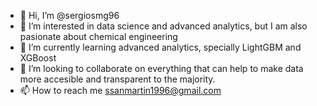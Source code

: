 - 👋 Hi, I’m @sergiosmg96
- 👀 I’m interested in data science and advanced analytics, but I am also pasionate about chemical engineering
- 🌱 I’m currently learning advanced analytics, specially LightGBM and XGBoost
- 💞️ I’m looking to collaborate on everything that can help to make data more accesible and transparent to the majority.
- 📫 How to reach me ssanmartin1996@gmail.com

<!---
sergiosmg96/sergiosmg96 is a ✨ special ✨ repository because its `README.md` (this file) appears on your GitHub profile.
You can click the Preview link to take a look at your changes.
--->
